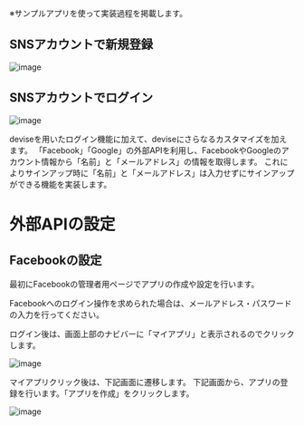 ※サンプルアプリを使って実装過程を掲載します。

## SNSアカウントで新規登録

![image](https://github.com/koharayuki/til/assets/132040884/8d24ff47-1153-4a2d-be5f-ec0fdcfe6c51)

## SNSアカウントでログイン

![image](https://github.com/koharayuki/til/assets/132040884/0373ac49-51dc-438e-ba5a-0e9ff8e0a33e)

deviseを用いたログイン機能に加えて、deviseにさらなるカスタマイズを加えます。
「Facebook」「Google」の外部APIを利用し、FacebookやGoogleのアカウント情報から「名前」と「メールアドレス」の情報を取得します。
これによりサインアップ時に「名前」と「メールアドレス」は入力せずにサインアップができる機能を実装します。

# 外部APIの設定

## Facebookの設定

最初にFacebookの管理者用ページでアプリの作成や設定を行います。

Facebookへのログイン操作を求められた場合は、メールアドレス・パスワードの入力を行ってください。

ログイン後は、画面上部のナビバーに「マイアプリ」と表示されるのでクリックします。

![image](https://github.com/koharayuki/til/assets/132040884/044eddde-3eb6-45c7-8986-fedc7a632364)

マイアプリクリック後は、下記画面に遷移します。
下記画面から、アプリの登録を行います。「アプリを作成」をクリックします。

![image](https://github.com/koharayuki/til/assets/132040884/22fbcd30-60dd-44d7-b524-e8facc68404e)




















